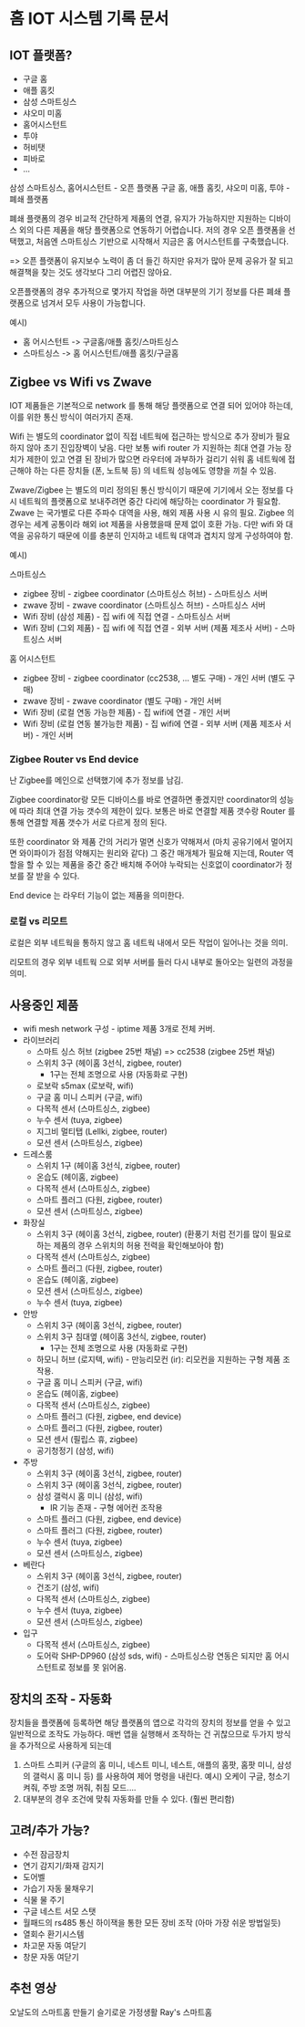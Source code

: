 # 홈 IOT 시스템 기록 문서

## IOT 플랫폼?

* 구글 홈
* 애플 홈킷
* 삼성 스마트싱스
* 샤오미 미홈
* 홈어시스턴트
* 투야
* 허비탯
* 피바로
* ...

삼성 스마트싱스, 홈어시스턴트 - 오픈 플랫폼
구글 홈, 애플 홈킷, 샤오미 미홈, 투야 - 폐쇄 플랫폼

폐쇄 플랫폼의 경우 비교적 간단하게 제품의 연결, 유지가 가능하지만 지원하는 디바이스 외의 다른 제품을 해당 플랫폼으로 연동하기 어렵습니다.
저의 경우 오픈 플랫폼을 선택했고, 처음엔 스마트싱스 기반으로 시작해서 지금은 홈 어시스턴트를 구축했습니다.

=> 오픈 플랫폼이 유지보수 노력이 좀 더 들긴 하지만 유저가 많아 문제 공유가 잘 되고 해결책을 찾는 것도 생각보다 그리 어렵진 않아요.

오픈플랫폼의 경우 추가적으로 몇가지 작업을 하면 대부분의 기기 정보를 다른 폐쇄 플랫폼으로 넘겨서 모두 사용이 가능합니다.

예시)
* 홈 어시스턴트 -> 구글홈/애플 홈킷/스마트싱스
* 스마트싱스 -> 홈 어시스턴트/애플 홈킷/구글홈

## Zigbee vs Wifi vs Zwave

IOT 제품들은 기본적으로 network 를 통해 해당 플랫폼으로 연결 되어 있어야 하는데, 이를 위한 통신 방식이 여러가지 존재.

Wifi 는 별도의 coordinator 없이 직접 네트웍에 접근하는 방식으로 추가 장비가 필요하지 않아 초기 진입장벽이 낮음.
다만 보통 wifi router 가 지원하는 최대 연결 가능 장치가 제한이 있고 연결 된 장비가 많으면 라우터에 과부하가 걸리기 쉬워 홈 네트웍에 접근해야 하는 다른 장치들 (폰, 노트북 등) 의 네트웍 성능에도 영향을 끼칠 수 있음.

Zwave/Zigbee 는 별도의 미리 정의된 통신 방식이기 때문에 기기에서 오는 정보를 다시 네트웍의 플랫폼으로 보내주려면 중간 다리에 해당하는 coordinator 가 필요함.
Zwave 는 국가별로 다른 주파수 대역을 사용, 해외 제품 사용 시 유의 필요.
Zigbee 의 경우는 세계 공통이라 해외 iot 제품을 사용했을때 문제 없이 호환 가능. 다만 wifi 와 대역을 공유하기 때문에 이를 충분히 인지하고 네트웍 대역과 겹치지 않게 구성하여야 함.

예시)

스마트싱스

* zigbee 장비 - zigbee coordinator (스마트싱스 허브) - 스마트싱스 서버
* zwave 장비 - zwave coordinator (스마트싱스 허브) - 스마트싱스 서버
* Wifi 장비 (삼성 제품) - 집 wifi 에 직접 연결 - 스마트싱스 서버
* Wifi 장비 (그외 제품) - 집 wifi 에 직접 연결 - 외부 서버 (제품 제조사 서버) - 스마트싱스 서버

홈 어시스턴트

* zigbee 장비 - zigbee coordinator (cc2538, ... 별도 구매) - 개인 서버 (별도 구매)
* zwave 장비 - zwave coordinator (별도 구매) - 개인 서버
* Wifi 장비 (로컬 연동 가능한 제품) - 집 wifi에 연결 - 개인 서버
* Wifi 장비 (로컬 연동 불가능한 제품) - 집 wifi에 연결 - 외부 서버 (제품 제조사 서버) - 개인 서버

### Zigbee Router vs End device

난 Zigbee를 메인으로 선택했기에 추가 정보를 남김.

Zigbee coordinator랑 모든 디바이스를 바로 연결하면 좋겠지만 coordinator의 성능에 따라 최대 연결 가능 갯수의 제한이 있다.
보통은 바로 연결할 제품 갯수랑 Router 를 통해 연결할 제품 갯수가 서로 다르게 정의 된다.

또한 coordinator 와 제품 간의 거리가 멀면 신호가 약해져서 (마치 공유기에서 멀어지면 와이파이가 점점 약해지는 원리와 같다) 그 중간 매개체가 필요해 지는데,
Router 역할을 할 수 있는 제품을 중간 중간 배치해 주어야 누락되는 신호없이 coordinator가 정보를 잘 받을 수 있다.

End device 는 라우터 기능이 없는 제품을 의미한다.

### 로컬 vs 리모트

로컬은 외부 네트웍을 통하지 않고 홈 네트웍 내에서 모든 작업이 일어나는 것을 의미.

리모트의 경우 외부 네트웍 으로 외부 서버를 들러 다시 내부로 돌아오는 일련의 과정을 의미.

## 사용중인 제품

- wifi mesh network 구성 - iptime 제품 3개로 전체 커버.
- 라이브러리
    - 스마트 싱스 허브 (zigbee 25번 채널) => cc2538 (zigbee 25번 채널)
    - 스위치 3구 (헤이홈 3선식, zigbee, router)
        - 1구는 전체 조명으로 사용 (자동화로 구현)
    - 로보락 s5max (로보락, wifi)
    - 구글 홈 미니 스피커 (구글, wifi)
    - 다목적 센서 (스마트싱스, zigbee)
    - 누수 센서 (tuya, zigbee)
    - 지그비 멀티탭 (Lellki, zigbee, router)
    - 모션 센서 (스마트싱스, zigbee)
- 드레스룸
    - 스위치 1구 (헤이홈 3선식, zigbee, router)
    - 온습도 (헤이홈, zigbee)
    - 다목적 센서 (스마트싱스, zigbee)
    - 스마트 플러그 (다원, zigbee, router)
    - 모션 센서 (스마트싱스, zigbee)
- 화장실
    - 스위치 3구 (헤이홈 3선식, zigbee, router) (환풍기 처럼 전기를 많이 필요로 하는 제품의 경우 스위치의 허용 전력을 확인해보아야 함)
    - 다목적 센서 (스마트싱스, zigbee)
    - 스마트 플러그 (다원, zigbee, router)
    - 온습도 (헤이홈, zigbee)
    - 모션 센서 (스마트싱스, zigbee)
    - 누수 센서 (tuya, zigbee)
- 안방
    - 스위치 3구 (헤이홈 3선식, zigbee, router)
    - 스위치 3구 침대옆 (헤이홈 3선식, zigbee, router)
        - 1구는 전체 조명으로 사용 (자동화로 구현)
    - 하모니 허브 (로지텍, wifi) - 만능리모컨 (ir): 리모컨을 지원하는 구형 제품 조작용.
    - 구글 홈 미니 스피커 (구글, wifi)
    - 온습도 (헤이홈, zigbee)
    - 다목적 센서 (스마트싱스, zigbee)
    - 스마트 플러그 (다원, zigbee, end device)
    - 스마트 플러그 (다원, zigbee, router)
    - 모션 센서 (필립스 휴, zigbee)
    - 공기청정기 (삼성, wifi)
- 주방
    - 스위치 3구 (헤이홈 3선식, zigbee, router)
    - 스위치 3구 (헤이홈 3선식, zigbee, router)
    - 삼성 갤럭시 홈 미니 (삼성, wifi)
        - IR 기능 존재 - 구형 에어컨 조작용
    - 스마트 플러그 (다원, zigbee, end device)
    - 스마트 플러그 (다원, zigbee, router)
    - 누수 센서 (tuya, zigbee)
    - 모션 센서 (스마트싱스, zigbee)
- 베란다
    - 스위치 3구 (헤이홈 3선식, zigbee, router)
    - 건조기 (삼성, wifi)
    - 다목적 센서 (스마트싱스, zigbee)
    - 누수 센서 (tuya, zigbee)
    - 모션 센서 (스마트싱스, zigbee)
- 입구
    - 다목적 센서 (스마트싱스, zigbee)
    - 도어락 SHP-DP960 (삼성 sds, wifi) - 스마트싱스랑 연동은 되지만 홈 어시스턴트로 정보를 못 읽어옴.

## 장치의 조작 - 자동화

장치들을 플랫폼에 등록하면 해당 플랫폼의 앱으로 각각의 장치의 정보를 얻을 수 있고 일반적으로 조작도 가능하다.
매번 앱을 실행해서 조작하는 건 귀찮으므로 두가지 방식을 추가적으로 사용하게 되는데

1) 스마트 스피커 (구글의 홈 미니, 네스트 미니, 네스트, 애플의 홈팟, 홈팟 미니, 삼성의 갤럭시 홈 미니 등) 를 사용하여 제어 명령을 내린다.
  예시) 오케이 구글, 청소기 켜줘, 주방 조명 꺼줘, 취침 모드....
2) 대부분의 경우 조건에 맞춰 자동화를 만들 수 있다. (훨씬 편리함)

## 고려/추가 가능?

- 수전 잠금장치
- 연기 감지기/화재 감지기
- 도어벨
- 가습기 자동 물채우기
- 식물 물 주기
- 구글 네스트 서모 스탯
- 월패드의 rs485 통신 하이잭을 통한 모든 장비 조작 (아마 가장 쉬운 방법일듯)
- 열회수 환기시스템
- 차고문 자동 여닫기
- 창문 자동 여닫기

## 추천 영상

오날도의 스마트홈 만들기
슬기로운 가정생활
Ray's 스마트홈
